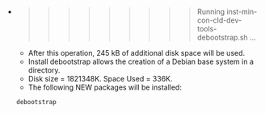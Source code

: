 * >>>>>>>>> Running inst-min-con-cld-dev-tools-debootstrap.sh ...
  * After this operation, 245 kB of additional disk space will be used.
  * Install debootstrap allows the creation of a Debian base system in a directory.
  * Disk size = 1821348K. Space Used = 336K.
  * The following NEW packages will be installed:
  ```bash
  debootstrap
  ```
